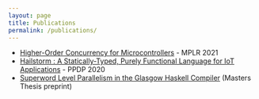 ```yaml
---
layout: page
title: Publications
permalink: /publications/
---
```


- [Higher-Order Concurrency for Microcontrollers](https://abhiroop.github.io/pubs/sensevm_mplr/) - MPLR 2021
- [Hailstorm : A Statically-Typed, Purely Functional Language for IoT Applications](https://abhiroop.github.io/pubs/hailstorm/) - PPDP 2020
- [Superword Level Parallelism in the Glasgow Haskell Compiler](https://abhiroop.github.io/pubs/haskellvector) (Masters Thesis preprint)

